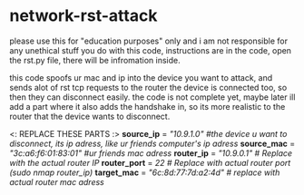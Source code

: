 # network-rst-attack
please use this for "education purposes" only and i am not responsible for any unethical stuff you do with this code, instructions are in the code, open the rst.py file, there will be infromation inside.


this code spoofs ur mac and ip into the device you want to attack, and sends alot of rst tcp requests to the router the device is connected too, so then they can disconnect easily.
the code is not complete yet, maybe later ill add a part where it also adds the handshake in, so its more realistic to the router that the device wants to disconnect.

<: REPLACE THESE PARTS :>
    **source_ip** = _"10.9.1.0" #the device u want to disconnect, its ip adress, like ur friends computer's ip adress_
    **source_mac** = _"3c:a6:f6:01:83:01" #ur friends mac adress_
    **router_ip** = _"10.9.0.1"  # Replace with the actual router IP_
    **router_port** = _22  # Replace with actual router port (sudo nmap router_ip)_
    **target_mac** = _"6c:8d:77:7d:a2:4d" # replace with actual router mac adress_
